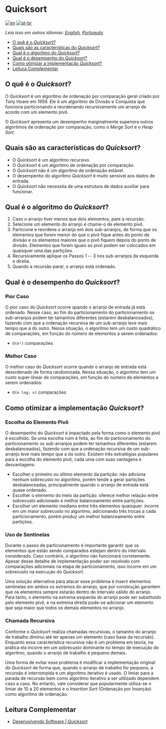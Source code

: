 # Quicksort

[![en](https://img.shields.io/badge/lang-en-red.svg)](./README.md) [![pt-br](https://img.shields.io/badge/lang-pt--br-green.svg)](README.pt-br.md)

_Leia isso em outros idiomas: [English](README.md), [Português](README.pt-br.md)_

- [O quê é o _Quicksort_?](#o-quê-é-o-quicksort)
- [Quais são as características do _Quicksort_?](#quais-são-as-características-do-quicksort)
- [Qual é o algoritmo do _Quicksort_?](#qual-é-o-algoritmo-do-quicksort)
- [Qual é o desempenho do _Quicksort_?](#qual-é-o-desempenho-do-quicksort)
- [Como otimizar a implementação _Quicksort_?](#como-otimizar-a-implementação-quicksort)
- [Leitura Complementar](#leitura-complementar)

## O quê é o _Quicksort_?

O _Quicksort_ é um algoritmo de ordenação por comparação geral criado por Tony Hoare em 1959. Ele é um algoritmo de Divisão e Conquista que funciona particionando e reordenando recursivamente um arranjo de acordo com um elemento pivô.

O _Quicksort_ apresenta um desempenho marginalmente superiora outros algoritmos de ordenação por comparação, como o *Merge Sort* e o *Heap Sort*.

## Quais são as características do _Quicksort_?

- O _Quicksort_ é um algoritmo recursivo.
- O _Quicksort_ é um algoritmo de ordenação por comparação.
- O _Quicksort_ não é um algoritmo de ordenação estável.
- O desempenho do algoritmo _Quicksort_ é muito sensível aos dados de entrada.
- O _Quicksort_ não necessita de uma estrutura de dados auxiliar para funcionar.

## Qual é o algoritmo do _Quicksort_?

1. Caso o arranjo tiver menos que dois elementos, pare a recursão.
2. Selecione um elemento do arranjo e chame-o de elemento pivô.
3. Particione e reordene o arranjo em dois sub-arranjos, de forma que os elementos que forem menor do que o pivô fique antes do ponto de divisão e os elementos maiores que o pivô fiquem depois do ponto de divisão. Elementos que forem iguais ao pivô podem ser colocados em quaisquer uma das partições.
4. Recursivamente aplique os Passos 1 -- 3 nos sub-arranjos da esquerda e direita.
5. Quando a recursão parar, o arranjo está ordenado.

## Qual é o desempenho do _Quicksort_?

### Pior Caso

O pior caso do _Quicksort_ ocorre quando o arranjo de entrada já está ordenado. Nesse caso, ao fim do particionamento do particionamento os sub-arranjos podem ter tamanhos diferentes (estarem desbalanceados), fazendo com que a ordenação recursiva de um sub-arranjo leve mais tempo que a do outro. Nessa situação, o algoritmo tem um custo quadrático de comparações, em função do número de elementos a serem ordenados:

- `O(n²)` comparações

### Melhor Caso

O melhor caso do _Quicksort_ ocorre quando o arranjo de entrada está desordenado de forma randomizada. Nessa situação, o algoritmo tem um custo super-linear de comparações, em função do número de elementos a serem ordenados:

- `O(n log₂ n)` comparações

## Como otimizar a implementação _Quicksort_?

### Escolha do Elemento Pivô

O desempenho do _Quicksort_ é impactado pela forma como o elemento pivô é escolhido. Se uma escolha ruim é feita, ao fim do particionamento do particionamento os sub-arranjos podem ter tamanhos diferentes (estarem desbalanceados), fazendo com que a ordenação recursiva de um sub-arranjo leve mais tempo que a do outro. Existem três estratégias populares para a escolha do elemento pivô, cada uma com suas vantagens e desvantagens:

- Escolher o primeiro ou último elemento da partição: não adiciona nenhum sobrecusto no algoritmo, porém tende a gerar partições desbalanceadas, principalmente quando o arranjo de entrada está quase ordenado.
- Escolher o elemento do meio da partição: oferece melhor relação entre sobrecusto adicionado e melhor balanceamento entre partições.
- Escolher um elemento mediano entre três elementos quaisquer: incorre em um maior sobrecusto no algoritmo, adicionando três trocas a cada particionamento, porém produz um melhor balanceamento entre partições.

### Uso de Sentinelas

Durante o passo de particionamento é importante garantir que os elementos que estão sendo comparados estejam dentro do intervalo considerado. Caso contrário, o algoritmo não funcionará corretamente. Apesar desse detalhe de implementação poder ser resolvido com comparações adicionais na etapa de particionamento, isso incorre em um sobrecusto na execução do _Quicksort_.

Uma solução alternativa para atacar esse problema é inserir elementos sentinelas em ambos os extremos do arranjo, que por construção garantem que os elementos sempre estarão dentro do intervalo válido do arranjo. Para tanto, o elemento na extrema esquerda do arranjo pode ser substituído pelo elemento pivô, e na extrema direita pode-se adicionar um elemento que seja maior que todos os demais elementos no arranjo.

### Chamada Recursiva

Conforme o _Quicksort_ realiza chamadas recursivas, o tamanho do arranjo de trabalho diminui até ter apenas um elemento (caso base da recursão). Enquanto essa característica recursiva não é um problema em teoria, na prática ela incorre em um sobrecusto dominante no tempo de execução do algoritmo, quando o arranjo de trabalho é pequeno demais.

Uma forma de evitar esse problema é modificar a implementação original do _Quicksort_ de forma que, quando o arranjo de trabalho for pequeno, a recursão é interrompida e um algoritmo iterativo é usado. O limiar para a parada de recursão bem como algoritmo iterativo a ser utilizado dependem caso a caso. No entanto, vale considerar que popularmente utiliza-se o limiar de 10 a 20 elementos e o _Insertion Sort_ (Ordenação por Inserção) como algoritmo de ordenação.

## Leitura Complementar

- [Desenvolvendo Software | Quicksort](http://desenvolvendosoftware.com.br/algoritmos/ordenacao/quicksort.html)
